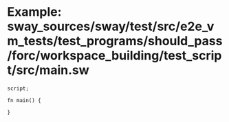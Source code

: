 # Example: sway_sources/sway/test/src/e2e_vm_tests/test_programs/should_pass/forc/workspace_building/test_script/src/main.sw

```sway
script;

fn main() {

}

```
